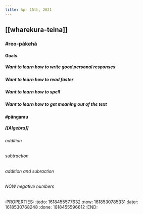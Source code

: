 ```yaml
---
title: Apr 15th, 2021
---
```


## [[wharekura-teina]]
### #reo-pākehā
#### Goals
##### Want to learn how to write good personal responses
##### Want to learn how to read faster
##### Want to learn how to spell
##### Want to learn how to get meaning out of the text
#### #pāngarau
##### [[Algebra]]
###### addition
###### subtraction
###### addition and subraction
###### NOW negative numbers
:PROPERTIES:
:todo: 1618455577632
:now: 1618530785331
:later: 1618530768248
:done: 1618455596612
:END:
######
